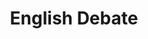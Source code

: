 ---
title: English Debate
type: English Debate
image: /img/debating.png
heading: Everything You Need Here!
description: >-
  The overarching goal of this course is to improve your ability to communicate in English, both oral and written aspects. To that end we will have different course activities to help strengthen communication abilities and reinforce what you have already learned.
intro:
  blurbs:
    - image: /img/syllabus.svg
      text: >
        Syllabus
      link: fall-2022/english-debate/syllabus
    - image: /img/pencil.svg
      text: >
        Assignments
      link: fall-2022/english-debate/assignments
    - image: /img/calendar.svg
      text: >
        Schedule
      link: fall-2022/english-debate/schedule
    - image: /img/books.svg
      text: >
        Resources
      link: fall-2022/english-debate/powerpoints
---
